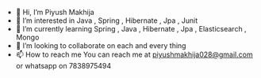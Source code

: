 - 👋 Hi, I’m Piyush Makhija
- 👀 I’m interested in Java , Spring , Hibernate , Jpa , Junit
- 🌱 I’m currently learning Spring , Java , Hibernate , Jpa , Elasticsearch , Mongo
- 💞️ I’m looking to collaborate on each and every thing
- 📫 How to reach me You can reach me at piyushmakhija028@gmail.com or whatsapp on 7838975494

<!---
PiyushJava/PiyushJava is a ✨ special ✨ repository because its `README.md` (this file) appears on your GitHub profile.
You can click the Preview link to take a look at your changes.
--->
